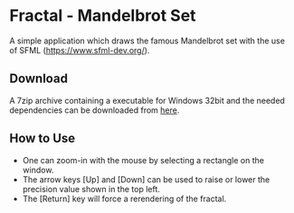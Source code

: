 # Fractal - Mandelbrot Set

A simple application which draws the famous Mandelbrot set with the use of SFML (https://www.sfml-dev.org/).

## Download

A 7zip archive containing a executable for Windows 32bit and the needed dependencies can be downloaded from [here](https://github.com/downloads/eXpl0it3r/Fractal/Fractal-Win32.7z).

## How to Use

* One can zoom-in with the mouse by selecting a rectangle on the window.
* The arrow keys [Up] and [Down] can be used to raise or lower the precision value shown in the top left.
* The [Return] key will force a rerendering of the fractal.
